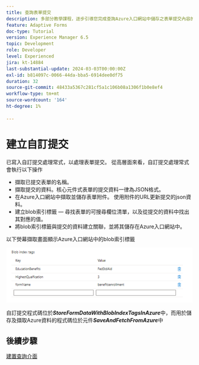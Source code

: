 ```yaml
---
title: 查詢表單提交
description: 多部分教學課程，逐步引導您完成查詢Azure入口網站中儲存之表單提交內容的步驟
feature: Adaptive Forms
doc-type: Tutorial
version: Experience Manager 6.5
topic: Development
role: Developer
level: Experienced
jira: kt-14884
last-substantial-update: 2024-03-03T00:00:00Z
exl-id: b814097c-0066-44da-bba5-6914dee0df75
duration: 32
source-git-commit: 48433a5367c281cf5a1c106b08a1306f1b0e8ef4
workflow-type: tm+mt
source-wordcount: '164'
ht-degree: 1%

---
```


# 建立自訂提交

已寫入自訂提交處理常式，以處理表單提交。 從高層面來看，自訂提交處理常式會執行以下操作

* 擷取已提交表單的名稱。
* 擷取提交的資料。核心元件式表單的提交資料一律為JSON格式。
* 在Azure入口網站中擷取並儲存表單附件。 使用附件的URL更新提交的json資料。
* 建立blob索引標籤 — 尋找表單的可搜尋欄位清單，以及從提交的資料中找出其對應的值。
* 將blob索引標籤與提交的資料建立關聯，並將其儲存在Azure入口網站中。

以下熒幕擷取畫面顯示Azure入口網站中的blob索引標籤

![blob-index-tags](assets/blob-index-tags.png)

自訂提交程式碼位於&#x200B;**_StoreFormDataWithBlobIndexTagsInAzure_**&#x200B;中，而用於儲存及擷取Azure資料的程式碼位於元件&#x200B;**_SaveAndFetchFromAzure_**&#x200B;中

## 後續步驟

[建置查詢介面](./part3.md)
